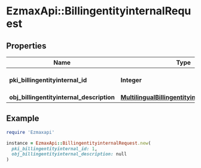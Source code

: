 # EzmaxApi::BillingentityinternalRequest

## Properties

| Name | Type | Description | Notes |
| ---- | ---- | ----------- | ----- |
| **pki_billingentityinternal_id** | **Integer** | The unique ID of the Billingentityinternal. | [optional] |
| **obj_billingentityinternal_description** | [**MultilingualBillingentityinternalDescription**](MultilingualBillingentityinternalDescription.md) |  |  |

## Example

```ruby
require 'Ezmaxapi'

instance = EzmaxApi::BillingentityinternalRequest.new(
  pki_billingentityinternal_id: 1,
  obj_billingentityinternal_description: null
)
```


